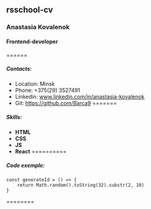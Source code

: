## rsschool-cv
### Anastasia Kovalenok
#### Frontend-developer
======
##### Contacts:
* Location: Minsk
* Phone: +375(29) 3527491
* Linkedin: www.linkedin.com/in/anastasia-kovalenok
* Git: https://github.com/Barca9
=======
##### Skills:
* __HTML__
* __CSS__
* __JS__
* __React__
==========
##### Code exemple:
```
const generateId = () => {
    return Math.random().toString(32).substr(2, 10)
}
```
========
